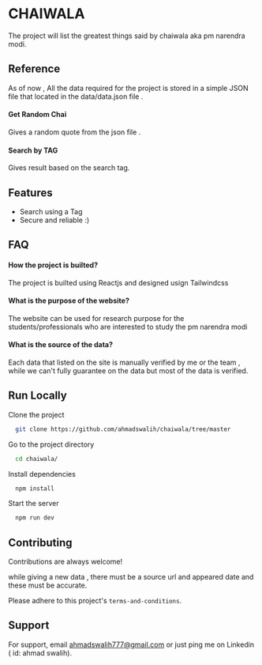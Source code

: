 
# CHAIWALA

The project will list the greatest things said by chaiwala aka pm narendra modi. 


##  Reference

As of now , All the data required for the project is stored in a simple JSON file that located in the data/data.json file .

#### Get Random Chai

Gives a random quote from the json file . 

#### Search by TAG

Gives result based on the search tag.


## Features

- Search using a Tag
- Secure and reliable :)


## FAQ

#### How the project is builted?

The project is builted using Reactjs and designed usign Tailwindcss

#### What is the purpose of the website?

The website can be used for research purpose for the students/professionals who are interested to study the pm narendra modi

#### What is the source of the data?

Each data that listed on the site is manually verified by me or the team , while we can't fully guarantee on the data but most of the data is verified.


## Run Locally

Clone the project

```bash
  git clone https://github.com/ahmadswalih/chaiwala/tree/master
```

Go to the project directory

```bash
  cd chaiwala/
```

Install dependencies

```bash
  npm install
```

Start the server

```bash
  npm run dev
```


## Contributing

Contributions are always welcome!

while giving a new data , there must be a source url and appeared date and these must be accurate.

Please adhere to this project's `terms-and-conditions`.


## Support

For support, email ahmadswalih777@gmail.com or just ping me on Linkedin ( id: ahmad swalih).


